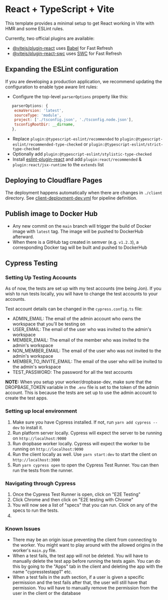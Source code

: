 # React + TypeScript + Vite

This template provides a minimal setup to get React working in Vite with HMR and some ESLint rules.

Currently, two official plugins are available:

-   [@vitejs/plugin-react](https://github.com/vitejs/vite-plugin-react/blob/main/packages/plugin-react/README.md) uses [Babel](https://babeljs.io/) for Fast Refresh
-   [@vitejs/plugin-react-swc](https://github.com/vitejs/vite-plugin-react-swc) uses [SWC](https://swc.rs/) for Fast Refresh

## Expanding the ESLint configuration

If you are developing a production application, we recommend updating the configuration to enable type aware lint rules:

-   Configure the top-level `parserOptions` property like this:

```js
   parserOptions: {
    ecmaVersion: 'latest',
    sourceType: 'module',
    project: ['./tsconfig.json', './tsconfig.node.json'],
    tsconfigRootDir: __dirname,
   },
```

-   Replace `plugin:@typescript-eslint/recommended` to `plugin:@typescript-eslint/recommended-type-checked` or `plugin:@typescript-eslint/strict-type-checked`
-   Optionally add `plugin:@typescript-eslint/stylistic-type-checked`
-   Install [eslint-plugin-react](https://github.com/jsx-eslint/eslint-plugin-react) and add `plugin:react/recommended` & `plugin:react/jsx-runtime` to the `extends` list

## Deploying to Cloudflare Pages

The deployment happens automatically when there are changes in `./client` directory.
See [client-deployment-dev.yml](../.github/workflows/client-deployment-dev.yml) for pipeline definition.

## Publish image to Docker Hub

- Any new commit on the `main` branch will trigger the build of Docker image with `latest` tag. The image will be pushed to DockerHub afterward.
- When there is a GitHub tag created in semver (e.g. `v1.2.3`), a corresponding Docker tag will be built and pushed to DockerHub

## Cypress Testing

### Setting Up Testing Accounts
As of now, the tests are set up with my test accounts (me being Jon). If you wish to run tests locally, you will have to change the test accounts to your accounts.

Test account details can be changed in the `cypress.config.ts` file:
- ADMIN_EMAIL: The email of the admin account who owns the workspace that you'll be testing on
- USER_EMAIL: The email of the user who was invited to the admin's workspace
- MEMBER_EMAIL: The email of the member who was invited to the admin's workspace
- NON_MEMBER_EMAIL: The email of the user who was not invited to the admin's workspace
- MEMBER_TO_INVITE_EMAIL: The email of the user who will be invited to the admin's workspace
- TEST_PASSWORD: The password for all the test accounts

**NOTE:** When you setup your worker/dropbase-dev, make sure that the DROPBASE_TOKEN variable in the `.env` file is set to the token of the admin account. This is because the tests are set up to use the admin account to create the test apps.

### Setting up local environment
1. Make sure you have Cypress installed. If not, run `yarn add cypress --dev` to install it.
2. Run platform server locally. Cypress will expect the server to be running on `http://localhost:9000`
3. Run dropbase worker locally. Cypress will expect the worker to be running on `http://localhost:9090`
4. Run the client locally as well. Use `yarn start:dev` to start the client on `http://localhost:3000`
5. Run `yarn cypress open` to open the Cypress Test Runner. You can then run the tests from the runner.

### Navigating through Cypress
1.  Once the Cypress Test Runner is open, click on "E2E Testing"
2.  Click Chrome and then click on "E2E testing with Chrome"
3.  You will now see a list of "specs" that you can run. Click on any of the specs to run the tests.
4.

### Known Issues
- There may be an origin issue preventing the client from connecting to the worker. You might want to play around with the allowed origins in the worker's `main.py` file.
- When a test fails, the test app will not be deleted. You will have to manually delete the test app before running the tests again. You can do this by going to the "Apps" tab in the client and deleting the app with the name "cypresstestapp1" etc.
- When a test fails in the auth section, if a user is given a specific permission and the test fails after that, the user will still have that permission. You will have to manually remove the permission from the user in the client or the database

